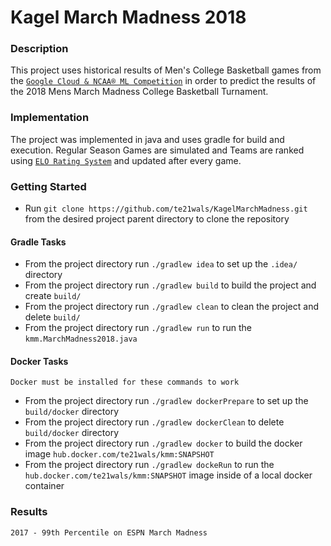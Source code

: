 # Kagel March Madness 2018

### Description 

This project uses historical results of Men's College Basketball games from the [`Google Cloud & NCAA® ML Competition`](https://www.kaggle.com/c/mens-machine-learning-competition-2018) in order to predict the results of the 2018 Mens March Madness College Basketball Turnament.

### Implementation

The project was implemented in java and uses gradle for build and execution. Regular Season Games are simulated and Teams are ranked using [`ELO Rating System`](https://en.wikipedia.org/wiki/Elo_rating_system) and updated after every game.  

### Getting Started 
* Run `git clone https://github.com/te21wals/KagelMarchMadness.git` from the desired project parent directory to clone the repository

#### Gradle Tasks
* From the project directory run `./gradlew idea` to set up the `.idea/` directory
* From the project directory run `./gradlew build` to build the project and create `build/`
* From the project directory run `./gradlew clean` to clean the project and delete `build/`
* From the project directory run `./gradlew run` to run the `kmm.MarchMadness2018.java`

#### Docker Tasks 
``` Docker must be installed for these commands to work ```
* From the project directory run `./gradlew dockerPrepare` to set up the `build/docker` directory 
* From the project directory run `./gradlew dockerClean` to delete `build/docker` directory 
* From the project directory run `./gradlew docker` to build the docker image `hub.docker.com/te21wals/kmm:SNAPSHOT`
* From the project directory run `./gradlew dockeRun` to run the `hub.docker.com/te21wals/kmm:SNAPSHOT` image inside of a local docker container

### Results 
`2017 - 99th Percentile on ESPN March Madness`
